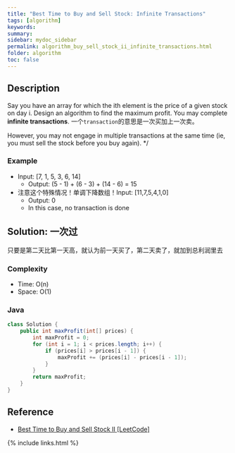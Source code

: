 ```yaml
---
title: "Best Time to Buy and Sell Stock: Infinite Transactions"
tags: [algorithm]
keywords:
summary:
sidebar: mydoc_sidebar
permalink: algorithm_buy_sell_stock_ii_infinite_transactions.html
folder: algorithm
toc: false
---
```


## Description
Say you have an array for which the ith element is the price of a given stock on day i.
Design an algorithm to find the maximum profit. You may complete **infinite transactions**.
一个`transaction`的意思是一次买加上一次卖。

However, you may not engage in multiple transactions at the same time (ie, you must sell the stock before you buy again). */

### Example
* Input: [7, 1, 5, 3, 6, 14]
  * Output: (5 - 1) + (6 - 3) + (14 - 6) = 15
* 注意这个特殊情况！单调下降数组！Input: [11,7,5,4,1,0]
  * Output: 0
  * In this case, no transaction is done

## Solution: 一次过
只要是第二天比第一天高，就认为前一天买了，第二天卖了，就加到总利润里去

### Complexity
* Time: O(n)
* Space: O(1)

### Java
```java
class Solution {
    public int maxProfit(int[] prices) {
        int maxProfit = 0;
        for (int i = 1; i < prices.length; i++) {
            if (prices[i] > prices[i - 1]) {
                maxProfit += (prices[i] - prices[i - 1]);
            }
        }
        return maxProfit;
    }
}
```

## Reference
* [Best Time to Buy and Sell Stock II [LeetCode]](https://leetcode.com/problems/best-time-to-buy-and-sell-stock-ii/description/)

{% include links.html %}
